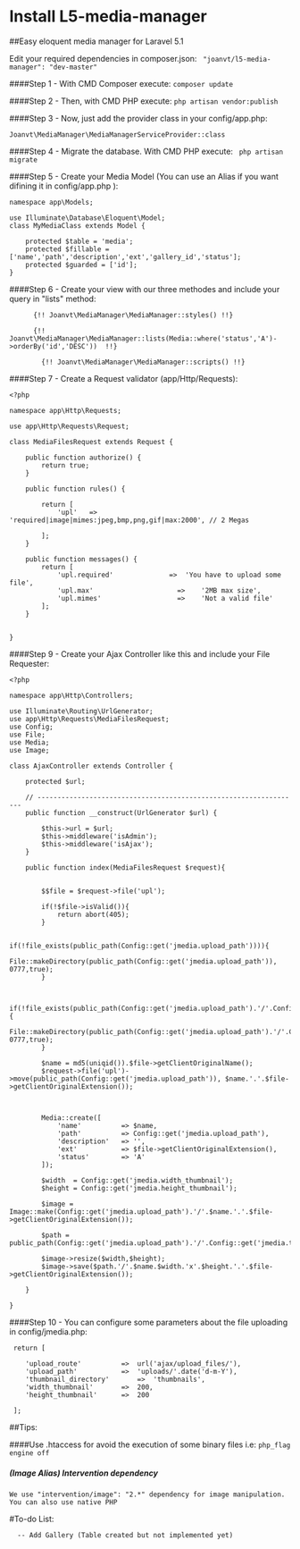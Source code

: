 # Install L5-media-manager
##Easy eloquent media manager for Laravel 5.1

Edit your required dependencies in composer.json:
`  "joanvt/l5-media-manager": "dev-master"  `

####Step 1 - With CMD Composer execute:
`composer update`

####Step 2 - Then, with CMD PHP execute:
` php artisan vendor:publish `

####Step 3 - Now, just add the provider class in your config/app.php:

` Joanvt\MediaManager\MediaManagerServiceProvider::class `

####Step 4 - Migrate the database. With CMD PHP execute:
` php artisan migrate`

####Step 5 - Create your Media Model (You can use an Alias if you want difining it in config/app.php ):

```
namespace app\Models;

use Illuminate\Database\Eloquent\Model;
class MyMediaClass extends Model {

    protected $table = 'media';
    protected $fillable = ['name','path','description','ext','gallery_id','status'];
    protected $guarded = ['id'];
}
```

####Step 6 - Create your view with our three methodes and include your query in "lists" method:
```
      {!! Joanvt\MediaManager\MediaManager::styles() !!}

      {!!  Joanvt\MediaManager\MediaManager::lists(Media::where('status','A')->orderBy('id','DESC'))  !!}
   
    	{!! Joanvt\MediaManager\MediaManager::scripts() !!}
```


####Step 7 - Create a Request validator (app/Http/Requests):

``` 
<?php

namespace app\Http\Requests;

use app\Http\Requests\Request;

class MediaFilesRequest extends Request {

    public function authorize() {
        return true;
    }

    public function rules() {
    	
    	return [
			'upl'	=> 'required|image|mimes:jpeg,bmp,png,gif|max:2000', // 2 Megas
	
		];
    }

    public function messages() {
        return [
        	'upl.required'				=>	'You have to upload some file',
      		'upl.max'				      =>	'2MB max size',
      		'upl.mimes'					  =>	'Not a valid file'
        ];
    }
	
    
}

```


####Step 9 - Create your Ajax Controller like this and include your File Requester:
```
<?php

namespace app\Http\Controllers;

use Illuminate\Routing\UrlGenerator;
use app\Http\Requests\MediaFilesRequest;
use Config;
use File;
use Media;
use Image;

class AjaxController extends Controller {

    protected $url;

    // ------------------------------------------------------------------
    public function __construct(UrlGenerator $url) {

        $this->url = $url;
		$this->middleware('isAdmin');
		$this->middleware('isAjax');
    }

    public function index(MediaFilesRequest $request){

		
		$$file = $request->file('upl');
		
		if(!$file->isValid()){
			return abort(405);
		}
		
		if(!file_exists(public_path(Config::get('jmedia.upload_path')))){
			File::makeDirectory(public_path(Config::get('jmedia.upload_path')), 0777,true);
		}
		
		
		if(!file_exists(public_path(Config::get('jmedia.upload_path').'/'.Config::get('jmedia.thumbnail_directory')))){
			File::makeDirectory(public_path(Config::get('jmedia.upload_path').'/'.Config::get('jmedia.thumbnail_directory')), 0777,true);
		}
		
		$name = md5(uniqid()).$file->getClientOriginalName();
		$request->file('upl')->move(public_path(Config::get('jmedia.upload_path')), $name.'.'.$file->getClientOriginalExtension());
		
		
		
		Media::create([
			'name' 			=> $name,
			'path' 			=> Config::get('jmedia.upload_path'),
			'description'	=> '',
			'ext'			=> $file->getClientOriginalExtension(),
			'status'		=> 'A'
		]);
		
		$width  = Config::get('jmedia.width_thumbnail');
		$height = Config::get('jmedia.height_thumbnail');
		
		$image = Image::make(Config::get('jmedia.upload_path').'/'.$name.'.'.$file->getClientOriginalExtension());
		
		$path = public_path(Config::get('jmedia.upload_path').'/'.Config::get('jmedia.thumbnail_directory'));
		
		$image->resize($width,$height);
		$image->save($path.'/'.$name.$width.'x'.$height.'.'.$file->getClientOriginalExtension());
		
    }
    
}

```

####Step 10 - You can configure some parameters about the file uploading in config/jmedia.php:
```
 return [
	
	'upload_route'			=>	url('ajax/upload_files/'),
	'upload_path'			=>	'uploads/'.date('d-m-Y'),
	'thumbnail_directory'		=>	'thumbnails',
	'width_thumbnail'		=>	200,
	'height_thumbnail'		=>	200
	
 ];
```


##Tips:

####Use .htaccess for avoid the execution of some binary files  i.e: 
``php_flag engine off``

##### (Image Alias) Intervention dependency
`` We use "intervention/image": "2.*" dependency for image manipulation. You can also use native PHP  ``




#To-do List:

 ```
   -- Add Gallery (Table created but not implemented yet)
 ```
